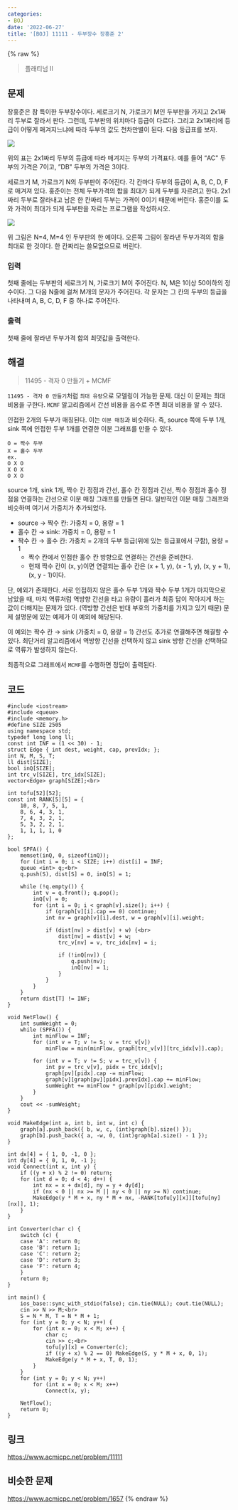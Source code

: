 ```yaml
---
categories:
- BOJ
date: '2022-06-27'
title: '[BOJ] 11111 - 두부장수 장홍준 2'
---
```


{% raw %}
> 플래티넘 II<br>

## 문제
장홍준은 참 특이한 두부장수이다. 세로크기 N, 가로크기 M인 두부판을 가지고 2x1짜리 두부로 잘라서 판다. 그런데, 두부판의 위치마다 등급이 다르다. 그리고 2x1짜리에 등급이 어떻게 매겨지느냐에 따라 두부의 값도 천차만별이 된다. 다음 등급표를 보자.

![](images/11111-tofu.png)

위의 표는 2x1짜리 두부의 등급에 따라 매겨지는 두부의 가격표다. 예를 들어 “AC" 두부의 가격은 7이고, ”DB" 두부의 가격은 3이다.

세로크기 M, 가로크기 N의 두부판이 주어진다. 각 칸마다 두부의 등급이 A, B, C, D, F로 매겨져 있다. 홍준이는 전체 두부가격의 합을 최대가 되게 두부를 자르려고 한다. 2x1짜리 두부로 잘라내고 남은 한 칸짜리 두부는 가격이 0이기 때문에 버린다. 홍준이를 도와 가격이 최대가 되게 두부판을 자르는 프로그램을 작성하시오.

![](images/11111-tofu2.png)

위 그림은 N=4, M=4 인 두부판의 한 예이다. 오른쪽 그림이 잘라낸 두부가격의 합을 최대로 한 것이다. 한 칸짜리는 쓸모없으므로 버린다.

### 입력
첫째 줄에는 두부판의 세로크기 N, 가로크기 M이 주어진다. N, M은 1이상 50이하의 정수이다. 그 다음 N줄에 걸쳐 M개의 문자가 주어진다. 각 문자는 그 칸의 두부의 등급을 나타내며 A, B, C, D, F 중 하나로 주어진다.

### 출력
첫째 줄에 잘라낸 두부가격 합의 최댓값을 출력한다.

## 해결
> 11495 - 격자 0 만들기 + MCMF<br>

`11495 - 격자 0 만들기`처럼 `최대 유량`으로 모델링이 가능한 문제. 대신 이 문제는 최대 비용을 구한다. `MCMF` 알고리즘에서 간선 비용을 음수로 주면 최대 비용을 알 수 있다.

인접한 2개의 두부가 매칭된다. 이는 `이분 매칭`과 비슷하다. 즉, source 쪽에 두부 1개, sink 쪽에 인접한 두부 1개를 연결한 이분 그래프를 만들 수 있다.
```
O = 짝수 두부
X = 홀수 두부
ex.
O X O
X O X
O X O
```
source 1개, sink 1개, 짝수 칸 정점과 간선, 홀수 칸 정점과 간선, 짝수 정점과 홀수 정점을 연결하는 간선으로 이분 매칭 그래프를 만들면 된다. 일반적인 이분 매칭 그래프와 비슷하며 여기서 가중치가 추가되었다.
- source → 짝수 칸:  가중치 = 0, 용량 = 1
- 홀수 칸 → sink:  가중치 = 0, 용량 = 1
- 짝수 칸 → 홀수 칸:  가중치 = 2개의 두부 등급(위에 있는 등급표에서 구함), 용량 = 1
	- 짝수 칸에서 인접한 홀수 칸 방향으로 연결하는 간선을 준비한다.
	- 현재 짝수 칸이 (x, y)이면 연결되는 홀수 칸은 (x + 1, y), (x - 1, y), (x, y + 1), (x, y - 1)이다.

단, 예외가 존재한다. 서로 인접하지 않은 홀수 두부 1개와 짝수 두부 1개가 마지막으로 남았을 때, 마치 역류처럼 역방향 간선을 타고 유량이 흘러가 최종 답이 작아지게 하는 값이 더해지는 문제가 있다. (역방향 간선은 반대 부호의 가중치를 가지고 있기 때문) 문제 설명문에 있는 예제가 이 예외에 해당된다.

이 예외는 짝수 칸 → sink (가중치 = 0, 용량 = 1) 간선도 추가로 연결해주면 해결할 수 있다. 최단거리 알고리즘에서 역방향 간선을 선택하지 않고 sink 방향 간선을 선택하므로 역류가 발생하지 않는다.

최종적으로 그래프에서 `MCMF`를 수행하면 정답이 출력된다.

## 코드
```
#include <iostream>
#include <queue>
#include <memory.h>
#define SIZE 2505
using namespace std;
typedef long long ll;
const int INF = (1 << 30) - 1;
struct Edge { int dest, weight, cap, prevIdx; };
int N, M, S, T;
ll dist[SIZE];
bool inQ[SIZE];
int trc_v[SIZE], trc_idx[SIZE];
vector<Edge> graph[SIZE];<br>

int tofu[52][52];
const int RANK[5][5] = {
	10, 8, 7, 5, 1,
	8, 6, 4, 3, 1,
	7, 4, 3, 2, 1,
	5, 3, 2, 2, 1,
	1, 1, 1, 1, 0
};

bool SPFA() {
	memset(inQ, 0, sizeof(inQ));
	for (int i = 0; i < SIZE; i++) dist[i] = INF;
	queue <int> q;<br>
	q.push(S), dist[S] = 0, inQ[S] = 1;

	while (!q.empty()) {
		int v = q.front(); q.pop();
		inQ[v] = 0;
		for (int i = 0; i < graph[v].size(); i++) {
			if (graph[v][i].cap == 0) continue;
			int nv = graph[v][i].dest, w = graph[v][i].weight;

			if (dist[nv] > dist[v] + w) {<br>
				dist[nv] = dist[v] + w;
				trc_v[nv] = v, trc_idx[nv] = i;

				if (!inQ[nv]) {
					q.push(nv);
					inQ[nv] = 1;
				}
			}
		}
	}
	return dist[T] != INF;
}

void NetFlow() {
	int sumWeight = 0;
	while (SPFA()) {
		int minFlow = INF;
		for (int v = T; v != S; v = trc_v[v])
			minFlow = min(minFlow, graph[trc_v[v]][trc_idx[v]].cap);

		for (int v = T; v != S; v = trc_v[v]) {
			int pv = trc_v[v], pidx = trc_idx[v];
			graph[pv][pidx].cap -= minFlow;
			graph[v][graph[pv][pidx].prevIdx].cap += minFlow;
			sumWeight += minFlow * graph[pv][pidx].weight;
		}
	}
	cout << -sumWeight;
}

void MakeEdge(int a, int b, int w, int c) {
	graph[a].push_back({ b, w, c, (int)graph[b].size() });
	graph[b].push_back({ a, -w, 0, (int)graph[a].size() - 1 });
}

int dx[4] = { 1, 0, -1, 0 };
int dy[4] = { 0, 1, 0, -1 };
void Connect(int x, int y) {
	if ((y + x) % 2 != 0) return;
	for (int d = 0; d < 4; d++) {
		int nx = x + dx[d], ny = y + dy[d];
		if (nx < 0 || nx >= M || ny < 0 || ny >= N) continue;
		MakeEdge(y * M + x, ny * M + nx, -RANK[tofu[y][x]][tofu[ny][nx]], 1);
	}
}

int Converter(char c) {
	switch (c) {
	case 'A': return 0;
	case 'B': return 1;
	case 'C': return 2;
	case 'D': return 3;
	case 'F': return 4;
	}
	return 0;
}

int main() {
	ios_base::sync_with_stdio(false); cin.tie(NULL); cout.tie(NULL);
	cin >> N >> M;<br>
	S = N * M, T = N * M + 1;
	for (int y = 0; y < N; y++) {
		for (int x = 0; x < M; x++) {
			char c;
			cin >> c;<br>
			tofu[y][x] = Converter(c);
			if ((y + x) % 2 == 0) MakeEdge(S, y * M + x, 0, 1);
			MakeEdge(y * M + x, T, 0, 1);
		}
	}
	for (int y = 0; y < N; y++)
		for (int x = 0; x < M; x++)
			Connect(x, y);

	NetFlow();
	return 0;
}
```

## 링크
https://www.acmicpc.net/problem/11111

## 비슷한 문제
https://www.acmicpc.net/problem/1657
{% endraw %}